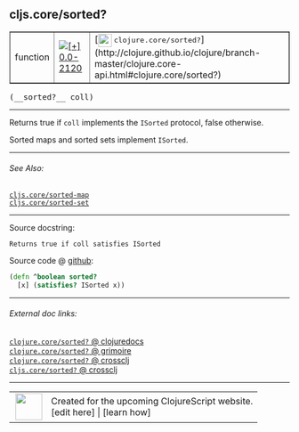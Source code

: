 ## cljs.core/sorted?



 <table border="1">
<tr>
<td>function</td>
<td><a href="https://github.com/cljsinfo/cljs-api-docs/tree/0.0-2120"><img valign="middle" alt="[+] 0.0-2120" title="Added in 0.0-2120" src="https://img.shields.io/badge/+-0.0--2120-lightgrey.svg"></a> </td>
<td>
[<img height="24px" valign="middle" src="http://i.imgur.com/1GjPKvB.png"> <samp>clojure.core/sorted?</samp>](http://clojure.github.io/clojure/branch-master/clojure.core-api.html#clojure.core/sorted?)
</td>
</tr>
</table>


 <samp>
(__sorted?__ coll)<br>
</samp>

---

Returns true if `coll` implements the `ISorted` protocol, false otherwise.

Sorted maps and sorted sets implement `ISorted`.



---


###### See Also:

[`cljs.core/sorted-map`](../cljs.core/sorted-map.md)<br>
[`cljs.core/sorted-set`](../cljs.core/sorted-set.md)<br>

---


Source docstring:

```
Returns true if coll satisfies ISorted
```


Source code @ [github](https://github.com/clojure/clojurescript/blob/r2227/src/cljs/cljs/core.cljs#L1159-L1161):

```clj
(defn ^boolean sorted?
  [x] (satisfies? ISorted x))
```

<!--
Repo - tag - source tree - lines:

 <pre>
clojurescript @ r2227
└── src
    └── cljs
        └── cljs
            └── <ins>[core.cljs:1159-1161](https://github.com/clojure/clojurescript/blob/r2227/src/cljs/cljs/core.cljs#L1159-L1161)</ins>
</pre>

-->

---



###### External doc links:

[`clojure.core/sorted?` @ clojuredocs](http://clojuredocs.org/clojure.core/sorted_q)<br>
[`clojure.core/sorted?` @ grimoire](http://conj.io/store/v1/org.clojure/clojure/1.7.0-beta3/clj/clojure.core/sorted%3F/)<br>
[`clojure.core/sorted?` @ crossclj](http://crossclj.info/fun/clojure.core/sorted%3F.html)<br>
[`cljs.core/sorted?` @ crossclj](http://crossclj.info/fun/cljs.core.cljs/sorted%3F.html)<br>

---

 <table>
<tr><td>
<img valign="middle" align="right" width="48px" src="http://i.imgur.com/Hi20huC.png">
</td><td>
Created for the upcoming ClojureScript website.<br>
[edit here] | [learn how]
</td></tr></table>

[edit here]:https://github.com/cljsinfo/cljs-api-docs/blob/master/cljsdoc/cljs.core/sortedQMARK.cljsdoc
[learn how]:https://github.com/cljsinfo/cljs-api-docs/wiki/cljsdoc-files

<!--

This information was too distracting to show to readers, but I'll leave it
commented here since it is helpful to:

- pretty-print the data used to generate this document
- and show how to retrieve that data



The API data for this symbol:

```clj
{:description "Returns true if `coll` implements the `ISorted` protocol, false otherwise.\n\nSorted maps and sorted sets implement `ISorted`.",
 :return-type boolean,
 :ns "cljs.core",
 :name "sorted?",
 :signature ["[coll]"],
 :history [["+" "0.0-2120"]],
 :type "function",
 :related ["cljs.core/sorted-map" "cljs.core/sorted-set"],
 :full-name-encode "cljs.core/sortedQMARK",
 :source {:code "(defn ^boolean sorted?\n  [x] (satisfies? ISorted x))",
          :title "Source code",
          :repo "clojurescript",
          :tag "r2227",
          :filename "src/cljs/cljs/core.cljs",
          :lines [1159 1161]},
 :full-name "cljs.core/sorted?",
 :clj-symbol "clojure.core/sorted?",
 :docstring "Returns true if coll satisfies ISorted"}

```

Retrieve the API data for this symbol:

```clj
;; from Clojure REPL
(require '[clojure.edn :as edn])
(-> (slurp "https://raw.githubusercontent.com/cljsinfo/cljs-api-docs/catalog/cljs-api.edn")
    (edn/read-string)
    (get-in [:symbols "cljs.core/sorted?"]))
```

-->
